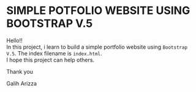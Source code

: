 # SIMPLE POTFOLIO WEBSITE USING BOOTSTRAP V.5  
Hello!!  
In this project, i learn to build a simple portfolio website using `Bootstrap V.5`. The index filename is `index.html`.  
I hope this project can help others.  
  
Thank you  
    
Galih Arizza

